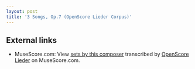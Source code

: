 ```yaml
---
layout: post
title: '3 Songs, Op.7 (OpenScore Lieder Corpus)'
---
```


## External links

- MuseScore.com: View [sets by this composer] transcribed by [OpenScore Lieder] on MuseScore.com.

[sets by this composer]: https://musescore.com/openscore-lieder-corpus/sets/5108674
[OpenScore Lieder]: https://musescore.com/openscore-lieder-corpus

